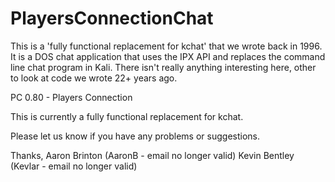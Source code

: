 # PlayersConnectionChat
This is a 'fully functional replacement for kchat' that we wrote back in 1996. It is a DOS chat application that uses the IPX API and replaces the command line chat program in Kali. There isn't really anything interesting here, other to look at code we wrote 22+ years ago.

PC 0.80 - Players Connection

This is currently a fully functional replacement for kchat.

Please let us know if you have any problems or suggestions.

Thanks,
Aaron Brinton (AaronB - email no longer valid)
Kevin Bentley (Kevlar - email no longer valid)
